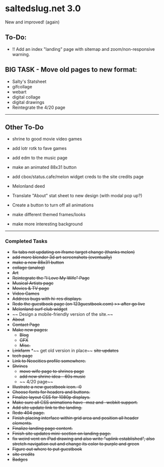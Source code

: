 # saltedslug.net 3.0
New and improved! (again)

## **To-Do:**
- !! Add an index "landing" page with sitemap and zoom/non-responsive warning.

BIG TASK - Move old pages to new format:
---
- Salty's Statsheet
- gifcollage
- webart
- digital collage
- digital drawings
- Reintegrate the 4/20 page
---
## Other To-Do
- shrine to good movie video games
- add lotr rotk to fave games
- add edm to the music page
- make an animated 88x31 button
- add cbox/status.cafe/melon widget creds to the site credits page
- Melonland deed

- Translate "About" stat sheet to new design (with modal pop up?)
- Create a button to turn off all animations
- make different themed frames/looks
- make more interesting background
---
### Completed Tasks
- ~~fix tabs not updating on iframe target change (thanks melon)~~
- ~~add more blender 3d art screenshots (eventually)~~
- ~~make a new 88x31 button~~
- ~~collage (analog)~~
- ~~Art~~
- ~~Reintegrate the "I Love My Wife" Page~~
- ~~Musical Artists page~~
- ~~Movies & TV page~~
- ~~Video Games~~
- ~~Address bugs with hi-res displays.~~
- ~~Redo the guestbook page (on 123guestbook.com) >> after go live~~
- ~~Melonland surf club widget~~
- ~~ Design a mobile-friendly version of the site.~~
- ~~About~~
- ~~Contact Page~~
- ~~Make new pages:~~
  * ~~Blog~~
  * ~~GFX~~
  * ~~Misc.~~
- ~~Linkfarm~~
  *~~ get old version in place~~
 ~~site updates~~
- ~~tech page~~
- ~~Link to Neocities profile somewhere.~~
- ~~Shrines~~
  * ~~move wife page to shrines page~~
  * ~~add new shrine idea - 60s music~~
  * ~~ 4/20 page~~
- ~~Illustrate a new guestbook icon. :0~~
- ~~Choose fonts for headers and buttons.~~
- ~~Finalize layout CSS for 1080p displays.~~
- ~~Make sure all CSS animations have -moz and -webkit support.~~
- ~~Add site update link to the landing.~~
- ~~Redo 404 page.~~
- ~~Finish placing interface within grid area and position all header elements.~~
- ~~Finalize landing page content.~~
- ~~Finish site updates mini-section on landing page.~~
- ~~fix weird vent on iPad drawing and also write "uplink established", also stretch navigation out and change its color to purple and green~~
- ~~Figure out where to put guestbook~~
- ~~site credits~~
- ~~Badges~~